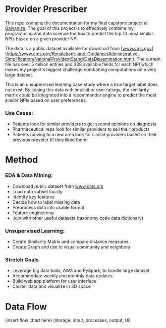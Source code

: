 # Provider Prescriber
This repo contains the documentation for my final capstone project at [Galvanize](https://www.galvanize.com/denver-platte/data-science#curriculum). The goal of this project is to effectively combine my programming and data science toolbox to predict the top 10 most similar NPIs based on a given provider NPI.

The data is a public dataset available for download from [www.cms.gov] (https://www.cms.gov/Regulations-and-Guidance/Administrative-Simplification/NationalProvIdentStand/DataDissemination.html). The current file has over 5 million entries and 328 available fields for each NPI which makes my project's biggest challenge combatting computations on a very large dataset.  

This is an unsupervised learning case study where a true target label does not exist. By joining this data with implicit or user ratings, the similarity matrix could be integrated into a recommender engine to predict the most similar NPIs based on user preferences.  

### Use Cases:
* Patients look for similar providers to get second opinions on diagnosis
* Pharmaceutical reps look for similar providers to sell their products
* Patients moving to a new area look for similar providers based on their previous provider (if they liked them)

# Method  

### EDA & Data Mining:  
* Download public dataset from www.cms.org
* Load data subset locally
* Identify key features
* Decide how to label missing data
* Preprocess data into usable format
* Feature engineering
* Join with other useful datasets (taxonomy code data dictionary)

### Unsupervised Learning:
* Create Similarity Matrix and compare distance measures
* Create Graph and use to visual community and neighbors

### Stretch Goals
* Leverage big data tools, AWS and PySpark, to handle large dataset
* Accommodate weekly and monthly data updates
* Build web app platform for user interface
* Cluster data and visualize in 3D space

# Data Flow

(insert flow chart here)
(storage, input, processes, output, UI)

